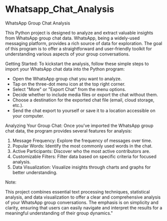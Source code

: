 # Whatsapp_Chat_Analysis
WhatsApp Group Chat Analysis

This Python project is designed to analyze and extract valuable insights from WhatsApp group chat data. WhatsApp, being a widely-used messaging platform, provides a rich source of data for exploration. The goal of this program is to offer a straightforward and user-friendly toolkit for understanding various aspects of your group conversations.

Getting Started:
To kickstart the analysis, follow these simple steps to import your WhatsApp chat data into the Python program:

* Open the WhatsApp group chat you want to analyze.
* Tap on the three-dot menu icon at the top right corner.
* Select "More" or "Export Chat" from the menu options.
* Decide whether to include media files or export the chat without them.
* Choose a destination for the exported chat file (email, cloud storage, etc.).
* Send the chat export to yourself or save it to a location accessible on your computer.

Analyzing Your Group Chat:
Once you've imported the WhatsApp group chat data, the program provides several features for analysis:

1. Message Frequency: Explore the frequency of messages over time.
2. Popular Words: Identify the most commonly used words in the chat.
3. Active Participants: Discover who the most active contributors are.
4. Customizable Filters: Filter data based on specific criteria for focused analysis.
5. Data Visualization: Visualize insights through charts and graphs for better understanding.

Note:

This project combines essential text processing techniques, statistical analysis, and data visualization to offer a clear and comprehensive analysis of your WhatsApp group conversations. The emphasis is on simplicity and clarity, ensuring that users can easily navigate and interpret the results for a meaningful understanding of their group dynamics."





